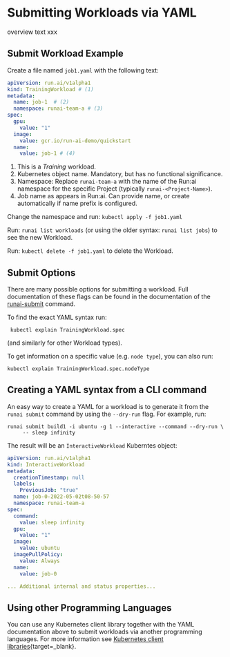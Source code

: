 
# Submitting Workloads via YAML

overview text xxx


## Submit Workload Example

Create a file named `job1.yaml` with the following text:

``` YAML title="job1.yaml"
apiVersion: run.ai/v1alpha1
kind: TrainingWorkload # (1)
metadata:
  name: job-1  # (2) 
  namespace: runai-team-a # (3)
spec:
  gpu:
    value: "1"
  image:
    value: gcr.io/run-ai-demo/quickstart
  name:
    value: job-1 # (4)
```

1. This is a _Training_ workload.
2. Kubernetes object name. Mandatory, but has no functional significance.
3. Namespace: Replace `runai-team-a` with the name of the Run:ai namespace for the specific Project (typically `runai-<Project-Name>`).
4. Job name as appears in Run:ai. Can provide name, or create automatically if name prefix is configured. 

Change the namespace and run: `kubectl apply -f job1.yaml`

Run: `runai list workloads` (or using the older syntax: `runai list jobs`) to see the new Workload.

Run: `kubectl delete -f job1.yaml` to delete the Workload. 

## Submit Options

There are many possible options for submitting a workload. Full documentation of these flags can be found in the documentation of the [runai-submit](../../Researcher/cli-reference/runai-submit.md) command. 

To find the exact YAML syntax run:

```
 kubectl explain TrainingWorkload.spec
```

(and similarly for other Workload types).

To get information on a specific value (e.g. `node type`), you can also run:

```
kubectl explain TrainingWorkload.spec.nodeType
```


## Creating a YAML syntax from a CLI command

An easy way to create a YAML for a workload is to generate it from the `runai submit` command by using the `--dry-run` flag. For example, run:

```
runai submit build1 -i ubuntu -g 1 --interactive --command --dry-run \
     -- sleep infinity 
```

The result will be an `InteractiveWorkload` Kuberntes object:

``` YAML
apiVersion: run.ai/v1alpha1
kind: InteractiveWorkload
metadata:
  creationTimestamp: null
  labels:
    PreviousJob: "true"
  name: job-0-2022-05-02t08-50-57
  namespace: runai-team-a
spec:
  command:
    value: sleep infinity
  gpu:
    value: "1"
  image:
    value: ubuntu
  imagePullPolicy:
    value: Always
  name:
    value: job-0

... Additional internal and status properties...
```

## Using other Programming Languages

You can use any Kubernetes client library together with the YAML documentation above to submit workloads via another programming languages. For more information see [Kubernetes client libraries](https://kubernetes.io/docs/reference/using-api/client-libraries/){target=_blank}.



